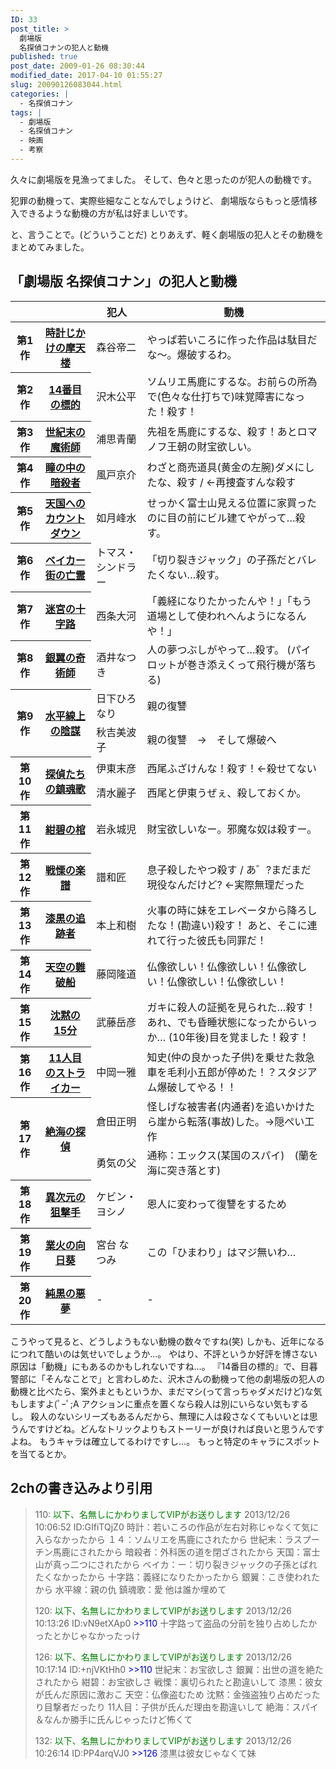 ```yaml
---
ID: 33
post_title: >
  劇場版
  名探偵コナンの犯人と動機
published: true
post_date: 2009-01-26 08:30:44
modified_date: 2017-04-10 01:55:27
slug: 20090126083044.html
categories: |
  - 名探偵コナン
tags: |
  - 劇場版
  - 名探偵コナン
  - 映画
  - 考察
---
```

久々に劇場版を見漁ってました。
そして、色々と思ったのが犯人の動機です。

犯罪の動機って、実際些細なことなんでしょうけど、
劇場版ならもっと感情移入できるような動機の方が私は好ましいです。

と、言うことで。<span class="muted">(どういうことだ)</span>
とりあえず、軽く劇場版の犯人とその動機をまとめてみました。
<!--more-->
<h2>「劇場版 名探偵コナン」の<strong>犯人と動機</strong></h2>

<table class="table table-bordered table-movie-list" style="">
<thead><tr><th></th><th></th>
<th>犯人</th>
<th>動機</th></tr>
</thead>
<tbody>
<tr>
<th>第1作</th>
<th><a href="http://ja.wikipedia.org/wiki/%E5%90%8D%E6%8E%A2%E5%81%B5%E3%82%B3%E3%83%8A%E3%83%B3_%E6%99%82%E8%A8%88%E3%81%98%E3%81%8B%E3%81%91%E3%81%AE%E6%91%A9%E5%A4%A9%E6%A5%BC">時計じかけの摩天楼</a></th>
<td>森谷帝二</td>
<td>やっぱ若いころに作った作品は駄目だな～。爆破するわ。</td>
</tr>
<tr>
<th>第2作</th>
<th><a href="http://ja.wikipedia.org/wiki/%E5%90%8D%E6%8E%A2%E5%81%B5%E3%82%B3%E3%83%8A%E3%83%B3_14%E7%95%AA%E7%9B%AE%E3%81%AE%E6%A8%99%E7%9A%84">14番目の標的</a></th>
<td>沢木公平</td>
<td>ソムリエ馬鹿にするな。お前らの所為で(色々な仕打ちで)味覚障害になった！殺す！</td>
</tr>
<tr>
<th>第3作</th>
<th><a href="http://ja.wikipedia.org/wiki/%E5%90%8D%E6%8E%A2%E5%81%B5%E3%82%B3%E3%83%8A%E3%83%B3_%E4%B8%96%E7%B4%80%E6%9C%AB%E3%81%AE%E9%AD%94%E8%A1%93%E5%B8%AB">世紀末の魔術師</a></th>
<td>浦思青蘭</td>
<td>先祖を馬鹿にするな、殺す！あとロマノフ王朝の財宝欲しい。</td>
</tr>
<tr>
<th>第4作</th>
<th><a href="http://ja.wikipedia.org/wiki/%E5%90%8D%E6%8E%A2%E5%81%B5%E3%82%B3%E3%83%8A%E3%83%B3_%E7%9E%B3%E3%81%AE%E4%B8%AD%E3%81%AE%E6%9A%97%E6%AE%BA%E8%80%85">瞳の中の暗殺者</a></th>
<td>風戸京介</td>
<td>わざと商売道具(黄金の左腕)ダメにしたな、殺す / ←再捜査すんな殺す</td>
</tr>
<tr>
<th>第5作</th>
<th><a href="http://ja.wikipedia.org/wiki/%E5%90%8D%E6%8E%A2%E5%81%B5%E3%82%B3%E3%83%8A%E3%83%B3_%E5%A4%A9%E5%9B%BD%E3%81%B8%E3%81%AE%E3%82%AB%E3%82%A6%E3%83%B3%E3%83%88%E3%83%80%E3%82%A6%E3%83%B3">天国へのカウントダウン</a></th>
<td>如月峰水</td>
<td>せっかく富士山見える位置に家買ったのに目の前にビル建てやがって…殺す。</td>
</tr>
<tr>
<th>第6作</th>
<th><a href="http://ja.wikipedia.org/wiki/%E5%90%8D%E6%8E%A2%E5%81%B5%E3%82%B3%E3%83%8A%E3%83%B3_%E3%83%99%E3%82%A4%E3%82%AB%E3%83%BC%E8%A1%97%E3%81%AE%E4%BA%A1%E9%9C%8A">ベイカー街の亡霊</a></th>
<td>トマス・シンドラー</td>
<td>「切り裂きジャック」の子孫だとバレたくない…殺す。</td>
</tr>
<tr>
<th>第7作</th>
<th><a href="http://ja.wikipedia.org/wiki/%E5%90%8D%E6%8E%A2%E5%81%B5%E3%82%B3%E3%83%8A%E3%83%B3_%E8%BF%B7%E5%AE%AE%E3%81%AE%E5%8D%81%E5%AD%97%E8%B7%AF">迷宮の十字路</a></th>
<td>西条大河</td>
<td>「義経になりたかったんや！」「もう道場として使われへんようになるんや！」</td>
</tr>
<tr>
<th>第8作</th>
<th><a href="http://ja.wikipedia.org/wiki/%E5%90%8D%E6%8E%A2%E5%81%B5%E3%82%B3%E3%83%8A%E3%83%B3_%E9%8A%80%E7%BF%BC%E3%81%AE%E5%A5%87%E8%A1%93%E5%B8%AB">銀翼の奇術師</a></th>
<td>酒井なつき</td>
<td>人の夢つぶしがやって…殺す。
(パイロットが巻き添えくって飛行機が落ちる)</td>
</tr>
<tr>
<th rowspan="2">第9作</th>
<th rowspan="2"><a href="http://ja.wikipedia.org/wiki/%E5%90%8D%E6%8E%A2%E5%81%B5%E3%82%B3%E3%83%8A%E3%83%B3_%E6%B0%B4%E5%B9%B3%E7%B7%9A%E4%B8%8A%E3%81%AE%E9%99%B0%E8%AC%80">水平線上の陰謀</a></th>
<td>日下ひろなり</td>
<td>親の復讐</td>
</tr>
<tr>
<td>秋吉美波子</td>
<td>親の復讐　→　そして爆破へ</td>
</tr>
<tr>
<th rowspan="2">第10作</th>
<th rowspan="2"><a href="http://ja.wikipedia.org/wiki/%E5%90%8D%E6%8E%A2%E5%81%B5%E3%82%B3%E3%83%8A%E3%83%B3_%E6%8E%A2%E5%81%B5%E3%81%9F%E3%81%A1%E3%81%AE%E9%8E%AE%E9%AD%82%E6%AD%8C">探偵たちの鎮魂歌</a></th>
<td>伊東末彦</td>
<td>西尾ふざけんな！殺す！←殺せてない</td>
</tr>
<tr>
<td>清水麗子</td>
<td>西尾と伊東うぜぇ、殺しておくか。</td>
</tr>
<tr>
<th>第11作</th>
<th><a href="http://ja.wikipedia.org/wiki/%E5%90%8D%E6%8E%A2%E5%81%B5%E3%82%B3%E3%83%8A%E3%83%B3_%E7%B4%BA%E7%A2%A7%E3%81%AE%E6%A3%BA">紺碧の棺</a></th>
<td>岩永城児</td>
<td>財宝欲しいなー。邪魔な奴は殺すー。</td>
</tr>
<tr>
<th>第12作</th>
<th><a href="http://ja.wikipedia.org/wiki/%E5%90%8D%E6%8E%A2%E5%81%B5%E3%82%B3%E3%83%8A%E3%83%B3_%E6%88%A6%E6%85%84%E3%81%AE%E6%A5%BD%E8%AD%9C">戦慄の楽譜</a></th>
<td>譜和匠</td>
<td>息子殺したやつ殺す / あ゛?まだまだ現役なんだけど? ←実際無理だった</td>
</tr>
<tr>
<th>第13作</th>
<th><a href="http://ja.wikipedia.org/wiki/%E5%90%8D%E6%8E%A2%E5%81%B5%E3%82%B3%E3%83%8A%E3%83%B3_%E6%BC%86%E9%BB%92%E3%81%AE%E8%BF%BD%E8%B7%A1%E8%80%85">漆黒の追跡者</a></th>
<td>本上和樹</td>
<td>火事の時に妹をエレベータから降ろしたな！(勘違い)殺す！
あと、そこに連れて行った彼氏も同罪だ！</td>
</tr>
<tr>
<th>第14作</th>
<th><a href="http://ja.wikipedia.org/wiki/%E5%90%8D%E6%8E%A2%E5%81%B5%E3%82%B3%E3%83%8A%E3%83%B3_%E5%A4%A9%E7%A9%BA%E3%81%AE%E9%9B%A3%E7%A0%B4%E8%88%B9">天空の難破船</a></th>
<td>藤岡隆道</td>
<td>仏像欲しい！仏像欲しい！仏像欲しい！仏像欲しい！仏像欲しい！</td>
</tr>
<tr>
<th>第15作</th>
<th><a href="http://ja.wikipedia.org/wiki/%E5%90%8D%E6%8E%A2%E5%81%B5%E3%82%B3%E3%83%8A%E3%83%B3_%E6%B2%88%E9%BB%99%E3%81%AE15%E5%88%86">沈黙の15分</a></th>
<td>武藤岳彦</td>
<td>ガキに殺人の証拠を見られた…殺す！　あれ、でも昏睡状態になったからいっか…
(10年後)目を覚ました！殺す！</td>
</tr>
<tr>
<th>第16作</th>
<th><a href="http://ja.wikipedia.org/wiki/%E5%90%8D%E6%8E%A2%E5%81%B5%E3%82%B3%E3%83%8A%E3%83%B3_11%E4%BA%BA%E7%9B%AE%E3%81%AE%E3%82%B9%E3%83%88%E3%83%A9%E3%82%A4%E3%82%AB%E3%83%BC">11人目のストライカー</a></th>
<td>中岡一雅</td>
<td>知史(仲の良かった子供)を乗せた救急車を毛利小五郎が停めた！？スタジアム爆破してやる！！</td>
</tr>
<tr>
<th rowspan="2">第17作</th>
<th rowspan="2"><a href="http://ja.wikipedia.org/wiki/%E5%90%8D%E6%8E%A2%E5%81%B5%E3%82%B3%E3%83%8A%E3%83%B3_%E7%B5%B6%E6%B5%B7%E3%81%AE%E6%8E%A2%E5%81%B5">絶海の探偵</a></th>
<td>倉田正明</td>
<td>怪しげな被害者(内通者)を追いかけたら崖から転落(事故)した。→隠ぺい工作</td>
</tr>
<tr>
<td>勇気の父</td>
<td>通称：エックス(某国のスパイ)　(蘭を海に突き落とす)</td>
</tr>
<tr>
<th>第18作</th>
<th><a href="http://ja.wikipedia.org/wiki/%E5%90%8D%E6%8E%A2%E5%81%B5%E3%82%B3%E3%83%8A%E3%83%B3_%E7%95%B0%E6%AC%A1%E5%85%83%E3%81%AE%E7%8B%99%E6%92%83%E6%89%8B">異次元の狙撃手</a></th>
<td>ケビン・ヨシノ</td>
<td>恩人に変わって復讐をするため</td>
</tr>
<tr>
<th>第19作</th>
<th><a href="https://ja.wikipedia.org/wiki/%E5%90%8D%E6%8E%A2%E5%81%B5%E3%82%B3%E3%83%8A%E3%83%B3_%E6%A5%AD%E7%81%AB%E3%81%AE%E5%90%91%E6%97%A5%E8%91%B5">業火の向日葵</a></th>
<td>宮台 なつみ</td>
<td>この「ひまわり」はマジ無いわ…</td>
</tr>
<th>第20作</th>
<th><a href="https://ja.wikipedia.org/wiki/名探偵コナン_純黒の悪夢">純黒の悪夢</a></th>
<td>-</td>
<td>-</td>
</tr>
</tbody>
</table>

<p class="hide">こうやって見ると、どうしようもない動機の数々ですね(笑)
しかも、近年になるにつれて酷いのは気せいでしょうか…。
やはり、不評というか好評を博さない原因は「動機」にもあるのかもしれないですね…。
『14番目の標的』で、目暮警部に「そんなことで」と言わしめた、沢木さんの動機って他の劇場版の犯人の動機と比べたら、案外まともというか、まだマシ(って言っちゃダメだけど)な気もしますよ(ﾟｰﾟ;A
アクションに重点を置くなら殺人は別にいらない気もするし。
殺人のないシリーズもあるんだから、無理に人は殺さなくてもいいとは思うんですけどね。どんなトリックよりもストーリーが良ければ良いと思うんですよね。
もうキャラは確立してるわけですし…。
もっと特定のキャラにスポットを当てるとか。</p>

<h2>2chの書き込みより引用</h2>
<blockquote>110: <span style="color: green;">以下、名無しにかわりましてVIPがお送りします</span> 2013/12/26 10:06:52 ID:GIfiTQjZ0
時計：若いころの作品が左右対称じゃなくて気に入らなかったから
１４：ソムリエを馬鹿にされたから
世紀末：ラスプーチン馬鹿にされたから
暗殺者：外科医の道を閉ざされたから
天国：富士山が真っ二つにされたから
ベイカ：ー：切り裂きジャックの子孫とばれたくなかったから
十字路：義経になりたかったから
銀翼：こき使われたから
水平線：親の仇
鎮魂歌：愛
他は誰か埋めて

120: <span style="color: green;">以下、名無しにかわりましてVIPがお送りします</span> 2013/12/26 10:13:26 ID:vN9etXAp0
<span style="color: mediumblue;">>>110</span>
十字路って盗品の分前を独り占めしたかったとかじゃなかったっけ

126: <span style="color: green;">以下、名無しにかわりましてVIPがお送りします</span> 2013/12/26 10:17:14 ID:+njVKtHh0
<span style="color: mediumblue;">>>110</span>
世紀末：お宝欲しさ
銀翼：出世の道を絶たされたから
紺碧：お宝欲しさ
戦慄：裏切られたと勘違いして
漆黒：彼女が氏んだ原因に激おこ
天空：仏像盗むため
沈黙：金強盗独り占めだったり目撃者だったり
11人目：子供が氏んだ理由を勘違いして
絶海：スパイ＆なんか勝手に氏んじゃったけど怖くて

132: <span style="color: green;">以下、名無しにかわりましてVIPがお送りします</span> 2013/12/26 10:26:14 ID:PP4arqVJ0
<span style="color: mediumblue;">>>126</span>
漆黒は彼女じゃなくて妹</blockquote>